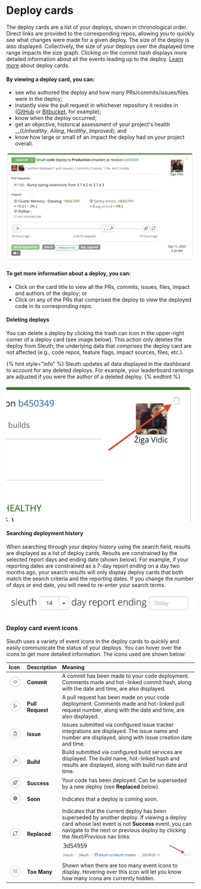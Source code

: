 # Deploy cards

The deploy cards are a list of your deploys, shown in chronological order. Direct links are provided to the corresponding repos, allowing you to quickly see what changes were made for a given deploy. The size of the deploy is also displayed. Collectively, the size of your deploys over the displayed time range impacts the size graph. Clicking on the commit hash displays more detailed information about all the events leading up to the deploy. [Learn more](../resources/terminology.md#deploy-cards) about deploy cards. 

#### **By viewing a deploy card, you can:** 

* see who authored the deploy and how many PRs/commits/issues/files were in the deploy; 
* instantly view the pull request in whichever repository it resides in \([GitHub](../integrations-1/change-sources/code-deployment/github.md) or [Bitbucket](../integrations-1/change-sources/code-deployment/bitbucket.md), for example\);
* know when the deploy occurred; 
* get an objective, historical assessment of your project's health __\(_Unhealthy_, _Ailing_, _Healthy_, _Improved_\); and
* know how large or small of an impact the deploy had on your project overall. 

![](../.gitbook/assets/deploy-card-sep-2020.png)

#### **To get more information about a deploy, you can:**

* Click on the card title to view all the PRs, commits, issues, files, impact and authors of the deploy; or
* Click on any of the PRs that comprised the deploy to view the deployed code in its corresponding repo.

#### Deleting deploys

You can delete a deploy by clicking the trash can icon in the upper-right corner of a deploy card \(see image below\). This action only deletes the deploy from Sleuth; the underlying data that comprises the deploy card are not affected \(e.g., code repos, feature flags, impact sources, files, etc.\). 

{% hint style="info" %}
Sleuth updates all data displayed in the dashboard to account for any deleted deploys. For example, your leaderboard rankings are adjusted if you were the author of a deleted deploy. 
{% endhint %}

![Delete deploy icon in the upper-right corner of a deploy card](../.gitbook/assets/deploy-card-sep-2020-delete.png)

#### Searching deployment history

When searching through your deploy history using the search field, results are displayed as a list of deploy cards. Results are constrained by the selected report days and ending date \(shown below\). For example, if your reporting dates are constrained as a 7-day report ending on a day two months ago, your search results will only display deploy cards that both match the search criteria and the reporting dates. If you change the number of days or end date, you will need to re-enter your search terms. 

![Filter the displayed deploy cards using the day and date pickers](../.gitbook/assets/dashboard-date-range.png)

### Deploy card event icons

Sleuth uses a variety of event icons in the deploy cards to quickly and easily communicate the status of your deploys. You can hover over the icons to get more detailed information. The icons used are shown below: 

| Icon | Description | Meaning |
| :--- | :--- | :--- |
| ![](../.gitbook/assets/icon-commit.png)  | **Commit** | A commit has been made to your code deployment. Comments made and hot-linked commit hash, along with the date and time, are also displayed.  |
| ![](../.gitbook/assets/icon-pull-request.png)  | **Pull Request** | A pull request has been made on your code deployment. Comments made and hot-linked pull request number, along with the date and time, are also displayed.  |
| ![](../.gitbook/assets/icon-issue.png)  | **Issue** | Issues submitted via configured issue tracker integrations are displayed. The issue name and number are displayed, along with issue creation date and time.  |
| ![](../.gitbook/assets/icon-build.png)  | **Build** | Build submitted via configured build services are displayed. The build name, hot-linked hash and results are displayed, along with build run date and time.  |
| ![](../.gitbook/assets/icon-success.png)  | **Success** | Your code has been deployed. Can be superseded by a new deploy \(see **Replaced** below\).  |
| ![](../.gitbook/assets/icon-soon.png)  | **Soon** | Indicates that a deploy is coming soon. |
| ![](../.gitbook/assets/icon-replaced.png)  | **Replaced** | Indicates that the current deploy has been superseded by another deploy. If viewing a deploy card whose last event is not **Success** event, you can navigate to the next or previous deploy by clicking the _Next/Previous_ nav links: ![](../.gitbook/assets/next-prev-nav.png)  |
| ![](../.gitbook/assets/icon-tasks.png)  | **Too Many** | Shown when there are too many event icons to display. Hovering over this icon will let you know how many icons are currently hidden.  |

